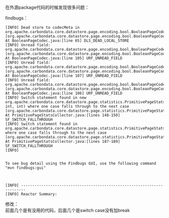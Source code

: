 	
在外源package代码的时候发现很多问题：

findbugs：
	
	[INFO] Dead store to codecMeta in org.apache.carbondata.core.datastore.page.encoding.bool.BooleanPageCodec.createDecoder(ColumnPageEncoderMeta) [org.apache.carbondata.core.datastore.page.encoding.bool.BooleanPageCodec] At BooleanPageCodec.java:[line 65] DLS_DEAD_LOCAL_STORE
	[INFO] Unread field: org.apache.carbondata.core.datastore.page.encoding.bool.BooleanPageCodec$BooleanDecompressor.compressor [org.apache.carbondata.core.datastore.page.encoding.bool.BooleanPageCodec$BooleanDecompressor] At BooleanPageCodec.java:[line 105] URF_UNREAD_FIELD
	[INFO] Unread field: org.apache.carbondata.core.datastore.page.encoding.bool.BooleanPageCodec$BooleanDecompressor.precision [org.apache.carbondata.core.datastore.page.encoding.bool.BooleanPageCodec$BooleanDecompressor] At BooleanPageCodec.java:[line 107] URF_UNREAD_FIELD
	[INFO] Unread field: org.apache.carbondata.core.datastore.page.encoding.bool.BooleanPageCodec$BooleanDecompressor.scale [org.apache.carbondata.core.datastore.page.encoding.bool.BooleanPageCodec$BooleanDecompressor] At BooleanPageCodec.java:[line 106] URF_UNREAD_FIELD
	[INFO] Switch statement found in new org.apache.carbondata.core.datastore.page.statistics.PrimitivePageStatsCollector(DataType, int, int) where one case falls through to the next case [org.apache.carbondata.core.datastore.page.statistics.PrimitivePageStatsCollector] At PrimitivePageStatsCollector.java:[lines 148-150] SF_SWITCH_FALLTHROUGH
	[INFO] Switch statement found in org.apache.carbondata.core.datastore.page.statistics.PrimitivePageStatsCollector.updateNull(int) where one case falls through to the next case [org.apache.carbondata.core.datastore.page.statistics.PrimitivePageStatsCollector] At PrimitivePageStatsCollector.java:[lines 187-189] SF_SWITCH_FALLTHROUGH
	[INFO] 
	
	
	To see bug detail using the Findbugs GUI, use the following command "mvn findbugs:gui"
	
	
	
	[INFO] ------------------------------------------------------------------------
	[INFO] Reactor Summary:

修改：  
   前面几个是有没用的代码，后面几个是switch case没有加break